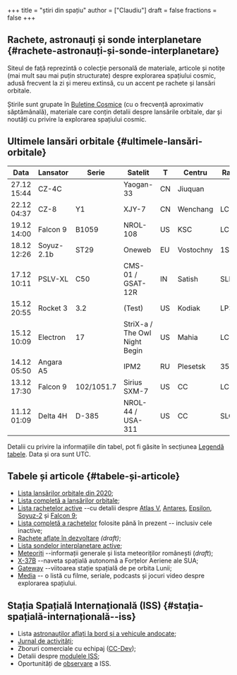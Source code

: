 +++
title = "știri din spațiu"
author = ["Claudiu"]
draft = false
fractions = false
+++

## Rachete, astronauți și sonde interplanetare {#rachete-astronauți-și-sonde-interplanetare}

Siteul de față reprezintă o colecție personală de materiale, articole și notițe (mai mult sau mai puțin structurate) despre explorarea spațiului cosmic, adusă frecvent la zi și mereu extinsă, cu un accent pe rachete și lansări orbitale.

Știrile sunt grupate în [Buletine Cosmice](/bul) (cu o frecvență aproximativ săptămânală), materiale care conțin detalii despre lansările orbitale, dar și noutăți cu privire la explorarea spațiului cosmic.


## Ultimele lansări orbitale {#ultimele-lansări-orbitale}

| Data        | Lansator   | Serie      | Satelit                       | T  | Centru    | Rampă  | R. | Bul             |
|-------------|------------|------------|-------------------------------|----|-----------|--------|----|-----------------|
| 27.12 15:44 | CZ-4C      |            | Yaogan-33                     | CN | Jiuquan   |        | S  | [103](/bul/103) |
| 22.12 04:37 | CZ-8       | Y1         | XJY-7                         | CN | Wenchang  | LC2    | S  | [102](/bul/102) |
| 19.12 14:00 | Falcon 9   | B1059      | NROL-108                      | US | KSC       | LC39A  | S  | [102](/bul/102) |
| 18.12 12:26 | Soyuz-2.1b | ST29       | Oneweb                        | EU | Vostochny | 1S     | S  | [102](/bul/102) |
| 17.12 10:11 | PSLV-XL    | C50        | CMS-01 / GSAT-12R             | IN | Satish    | SLP    | S  | [102](/bul/102) |
| 15.12 20:55 | Rocket 3   | 3.2        | (Test)                        | US | Kodiak    | LP3B   | F  | [101](/bul/101) |
| 15.12 10:09 | Electron   | 17         | StriX-a / The Owl Night Begin | US | Mahia     | LC1    | S  | [101](/bul/101) |
| 14.12 05:50 | Angara A5  |            | IPM2                          | RU | Plesetsk  | 35/1   | S  | [101](/bul/101) |
| 13.12 17:30 | Falcon 9   | 102/1051.7 | Sirius SXM-7                  | US | CC        | LC40   | S  | [101](/bul/101) |
| 11.12 01:09 | Delta 4H   | D-385      | NROL-44 / USA-311             | US | CC        | SLC37B | S  | [101](/bul/101) |

Detalii cu privire la informațiile din tabel, pot fi găsite în secțiunea [Legendă tabele](/t/legenda_tabele). Data și ora sunt UTC.


## Tabele și articole {#tabele-și-articole}

-   [Lista lansărilor orbitale din 2020](/t/l2020);
-   [Lista completă a lansărilor orbitale](/t/lansari);
-   [Lista rachetelor active](/r/rachete_active) --cu detalii despre [Atlas V](/r/atlasv), [Antares](/r/antares), [Epsilon](/r/epsilon), [Soyuz-2](/r/soyuz-2) și [Falcon 9](/r/falcon9);
-   [Lista completă a rachetelor](/r/rachete) folosite până în prezent -- inclusiv cele inactive;
-   [Rachete aflate în dezvoltare](/r/viitor) _(draft)_;
-   [Lista sondelor interplanetare active](/m/sonde);
-   [Meteoriți](/m/meteoriti) --informații generale și lista meteoriților românești (_draft_);
-   [X-37B](/m/x37b) --naveta spațială autonomă a Forțelor Aeriene ale SUA;
-   [Gateway](/m/gateway) --viitoarea stație spațială de pe orbita Lunii;
-   [Media](/m/media) -- o listă cu filme, seriale, podcasts și jocuri video despre explorarea spațiului.


## Stația Spațială Internațională (ISS) {#stația-spațială-internațională--iss}

-   Lista [astronauților aflați la bord și a vehicule andocate](/iss/iss/);
-   [Jurnal de activități](/iss/jurnal);
-   Zboruri comerciale cu echipaj ([CC-Dev](/iss/ccdev));
-   Detalii despre [modulele ISS](/iss/module);
-   Oportunități de [observare](https://www.heavens-above.com/PassSummary.aspx?satid=25544&lat=46.7712&lng=23.6236&loc=Cluj-Napoca&alt=0&tz=EET) a ISS.